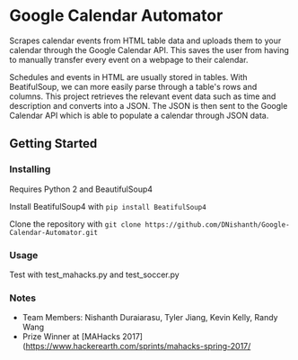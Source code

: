# Google Calendar Automator
Scrapes calendar events from HTML table data and uploads them to your calendar through the Google Calendar API. This saves the user from having to manually transfer every event on a webpage to their calendar.

Schedules and events in HTML are usually stored in tables. With BeatifulSoup, we can more easily parse through a table's rows and columns. This project retrieves the relevant event data such as time and description and converts into a JSON. The JSON is then sent to the Google Calendar API which is able to populate a calendar through JSON data. 

## Getting Started

### Installing
Requires Python 2 and BeautifulSoup4

Install BeatifulSoup4 with `pip install BeatifulSoup4`

Clone the repository with `git clone https://github.com/DNishanth/Google-Calendar-Automator.git`

### Usage
Test with test_mahacks.py and test_soccer.py

### Notes
- Team Members: Nishanth Duraiarasu, Tyler Jiang, Kevin Kelly, Randy Wang
- Prize Winner at [MAHacks 2017](https://www.hackerearth.com/sprints/mahacks-spring-2017/ 
